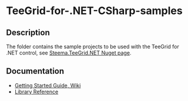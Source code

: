 # TeeGrid-for-.NET-CSharp-samples

## Description
The folder contains the sample projects to be used with the TeeGrid for .NET control,
see [Steema.TeeGrid.NET Nuget page](https://www.nuget.org/packages/Steema.TeeGrid.NET).

## Documentation
- [Getting Started Guide, Wiki](https://github.com/Steema/TeeGrid-for-.NET/wiki)
- [Library Reference](http://www.teechart.net/docs/TeeGridNETReference.htm)

